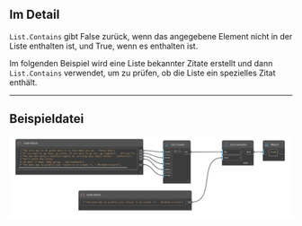 ## Im Detail
`List.Contains` gibt False zurück, wenn das angegebene Element nicht in der Liste enthalten ist, und True, wenn es enthalten ist.

Im folgenden Beispiel wird eine Liste bekannter Zitate erstellt und dann `List.Contains` verwendet, um zu prüfen, ob die Liste ein spezielles Zitat enthält.
___
## Beispieldatei

![List.Contains](./DSCore.List.Contains_img.jpg)
